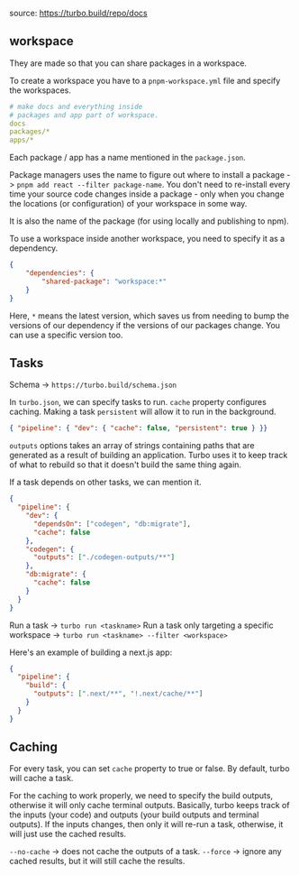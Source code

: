 source: https://turbo.build/repo/docs
## workspace

They are made so that you can share packages in a workspace.

To create a workspace you have to a `pnpm-workspace.yml` file and specify the workspaces.

```yaml
# make docs and everything inside
# packages and app part of workspace.
docs
packages/*
apps/*
```

Each package / app has a name mentioned in the `package.json`.

Package managers uses the name to figure out where to install a package -> `pnpm add react --filter package-name`. You don't need to re-install every time your source code changes inside a package - only when you change the locations (or configuration) of your workspace in some way.

It is also the name of the package (for using locally and publishing to npm).

To use a workspace inside another workspace, you need to specify it as a dependency.

```json
{
	"dependencies": {
		"shared-package": "workspace:*"
	}
}
```

Here, `*` means the latest version, which saves us from needing to bump the versions of our dependency if the versions of our packages change. You can use a specific version too.

## Tasks
Schema ->  `https://turbo.build/schema.json`

In `turbo.json`, we can specify tasks to run. `cache` property configures caching. Making a task `persistent` will allow it to run in the background.

```json
{ "pipeline": { "dev": { "cache": false, "persistent": true } }}
```

`outputs` options takes an array of strings containing paths that are generated as a result of building an application. Turbo uses it to keep track of what to rebuild so that it doesn't build the same thing again.

If a task depends on other tasks, we can mention it.
```json
{
  "pipeline": {
    "dev": {
      "dependsOn": ["codegen", "db:migrate"],
      "cache": false
    },
    "codegen": {
      "outputs": ["./codegen-outputs/**"]
    },
    "db:migrate": {
      "cache": false
    }
  }
}
```

Run a task -> `turbo run <taskname>`
Run a task only targeting a specific workspace -> `turbo run <taskname> --filter <workspace>`

Here's an example of building a next.js app:
```json
{
  "pipeline": {
    "build": {
      "outputs": [".next/**", "!.next/cache/**"]
    }
  }
}
```

## Caching
For every task, you can set `cache` property to true or false. By default, turbo will cache a task.

For the caching to work properly, we need to specify the build outputs, otherwise it will only cache terminal outputs. Basically, turbo keeps track of the inputs (your code) and outputs (your build outputs and terminal outputs). If the inputs changes, then only it will re-run a task, otherwise, it will just use the cached results.

`--no-cache` -> does not cache the outputs of a task.
`--force` -> ignore any cached results, but it will still cache the results.